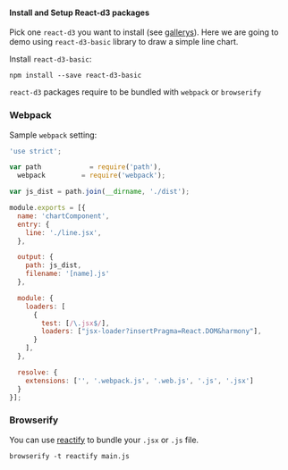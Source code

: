 #### Install and Setup React-d3 packages

Pick one `react-d3` you want to install (see [gallerys](/gallerys)). Here we are going to demo using `react-d3-basic` library to draw a simple line chart.

Install `react-d3-basic`:

```
npm install --save react-d3-basic
```

`react-d3` packages require to be bundled with `webpack` or `browserify`

### Webpack

Sample `webpack` setting:

```js
'use strict';

var path            = require('path'),
  webpack         = require('webpack');

var js_dist = path.join(__dirname, './dist');

module.exports = [{
  name: 'chartComponent',
  entry: {
    line: './line.jsx',
  },

  output: {
    path: js_dist,
    filename: '[name].js'
  },

  module: {
    loaders: [
      {
        test: [/\.jsx$/],
        loaders: ["jsx-loader?insertPragma=React.DOM&harmony"],
      }
    ],
  },

  resolve: {
    extensions: ['', '.webpack.js', '.web.js', '.js', '.jsx']
  }
}];
```

### Browserify

You can use [reactify](https://github.com/andreypopp/reactify) to bundle your `.jsx` or `.js` file.

```
browserify -t reactify main.js
```
